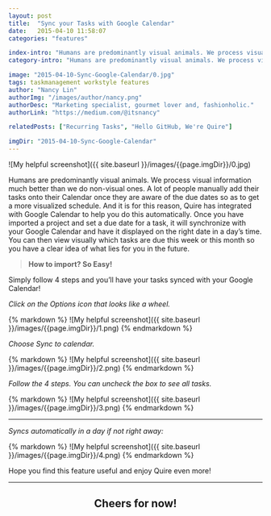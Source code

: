 ```yaml
---
layout: post
title:  "Sync your Tasks with Google Calendar"
date:   2015-04-10 11:58:07
categories: "features"

index-intro: "Humans are predominantly visual animals. We process visual information much better than we do non-visual ones. A lot of people manually add their tasks onto their Calendar once they are aware of the due dates so as to get a more visualized schedule."
category-intro: "Humans are predominantly visual animals. We process visual information much better than we do non-visual ones..."

image: "2015-04-10-Sync-Google-Calendar/0.jpg"
tags: taskmanagement workstyle features
author: "Nancy Lin"
authorImg: "/images/author/nancy.png"
authorDesc: "Marketing specialist, gourmet lover and, fashionholic."
authorLink: "https://medium.com/@itsnancy"

relatedPosts: ["Recurring Tasks", "Hello GitHub, We're Quire"]

imgDir: "2015-04-10-Sync-Google-Calendar"
---
```



![My helpful screenshot]({{ site.baseurl }}/images/{{page.imgDir}}/0.jpg)

Humans are predominantly visual animals. We process visual information much better than we do non-visual ones. A lot of people manually add their tasks onto their Calendar once they are aware of the due dates so as to get a more visualized schedule. And it is for this reason, Quire has integrated with Google Calendar to help you do this automatically. Once you have imported a project and set a due date for a task, it will synchronize with your Google Calendar and have it displayed on the right date in a day’s time. You can then view visually which tasks are due this week or this month so you have a clear idea of what lies for you in the future.

> **How to import? So Easy!**

Simply follow 4 steps and you’ll have your tasks synced with your Google Calendar!

*Click on the Options icon that looks like a wheel.*

<div style="max-width: 700px; max-height: 441px; margin: 0 auto;">
{% markdown %}
![My helpful screenshot]({{ site.baseurl }}/images/{{page.imgDir}}/1.png)
{% endmarkdown %}
</div>

*Choose Sync to calendar.*

<div style="max-width: 700px; max-height: 440px; margin: 0 auto;">
{% markdown %}
![My helpful screenshot]({{ site.baseurl }}/images/{{page.imgDir}}/2.png)
{% endmarkdown %}
</div>

*Follow the 4 steps. You can uncheck the box to see all tasks.*

<div style="max-width: 700px; max-height: 444px; margin: 0 auto;">
{% markdown %}
![My helpful screenshot]({{ site.baseurl }}/images/{{page.imgDir}}/3.png)
{% endmarkdown %}
</div>

---

*Syncs automatically in a day if not right away:*

<div style="max-width: 545px; max-height: 424px; margin: 0 auto;">
{% markdown %}
![My helpful screenshot]({{ site.baseurl }}/images/{{page.imgDir}}/4.png)
{% endmarkdown %}
</div>

Hope you find this feature useful and enjoy Quire even more!

---

## <div style="text-align:center;">Cheers for now!</div>

[jekyll]:      http://jekyllrb.com
[jekyll-gh]:   https://github.com/jekyll/jekyll
[jekyll-help]: https://github.com/jekyll/jekyll-help
